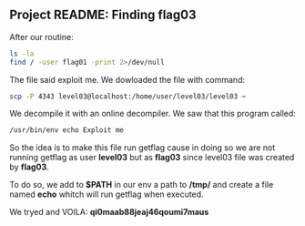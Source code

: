 ## Project README: Finding flag03

After our routine: 

```bash
ls -la
find / -user flag01 -print 2>/dev/null
```

The file said exploit me.
We dowloaded the file with command:
```bash
scp -P 4343 level03@localhost:/home/user/level03/level03 ~
```

We decompile it with an online decompiler.
We saw that this program called:
```bash
/usr/bin/env echo Exploit me
```

So the idea is to make this file run getflag cause in doing so we are not running getflag as user **level03** but as **flag03** since level03 file was created by **flag03**.

To do so, we add to **$PATH** in our env a path to **/tmp/** and create a file named **echo** whitch will run getflag when executed.

We tryed and VOILA: **qi0maab88jeaj46qoumi7maus**